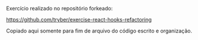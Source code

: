 Exercício realizado no repositório forkeado:

https://github.com/tryber/exercise-react-hooks-refactoring

Copiado aqui somente para fim de arquivo do código escrito e organização.